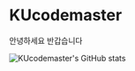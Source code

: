 # KUcodemaster

안녕하세요
반갑습니다

![KUcodemaster's GitHub stats](https://github-readme-stats.vercel.app/api?username=kucodemaster&show_icons=true&theme=radical)
